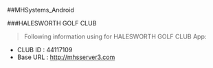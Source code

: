 ##MHSystems_Android

###HALESWORTH GOLF CLUB
>Following information using for HALESWORTH GOLF CLUB App:
- CLUB ID : 44117109
- Base URL : http://mhsserver3.com